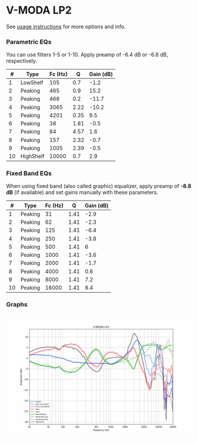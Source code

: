 # V-MODA LP2
See [usage instructions](https://github.com/jaakkopasanen/AutoEq#usage) for more options and info.

### Parametric EQs
You can use filters 1-5 or 1-10. Apply preamp of -6.4 dB or -6.8 dB, respectively.

|   # | Type      |   Fc (Hz) |    Q |   Gain (dB) |
|-----|-----------|-----------|------|-------------|
|   1 | LowShelf  |       105 | 0.7  |        -1.2 |
|   2 | Peaking   |       465 | 0.9  |        15.2 |
|   3 | Peaking   |       468 | 0.2  |       -11.7 |
|   4 | Peaking   |      3065 | 2.22 |       -10.2 |
|   5 | Peaking   |      4201 | 0.35 |         9.5 |
|   6 | Peaking   |        38 | 1.81 |        -0.5 |
|   7 | Peaking   |        84 | 4.57 |         1.6 |
|   8 | Peaking   |       157 | 2.32 |        -0.7 |
|   9 | Peaking   |      1005 | 2.39 |        -0.5 |
|  10 | HighShelf |     10000 | 0.7  |         2.9 |

### Fixed Band EQs
When using fixed band (also called graphic) equalizer, apply preamp of **-8.8 dB** (if available) and set gains manually with these parameters.

|   # | Type    |   Fc (Hz) |    Q |   Gain (dB) |
|-----|---------|-----------|------|-------------|
|   1 | Peaking |        31 | 1.41 |        -2.9 |
|   2 | Peaking |        62 | 1.41 |        -2.3 |
|   3 | Peaking |       125 | 1.41 |        -6.4 |
|   4 | Peaking |       250 | 1.41 |        -3.8 |
|   5 | Peaking |       500 | 1.41 |         6   |
|   6 | Peaking |      1000 | 1.41 |        -3.6 |
|   7 | Peaking |      2000 | 1.41 |        -1.7 |
|   8 | Peaking |      4000 | 1.41 |         0.6 |
|   9 | Peaking |      8000 | 1.41 |         7.2 |
|  10 | Peaking |     16000 | 1.41 |         8.4 |

### Graphs
![](./V-MODA%20LP2.png)
